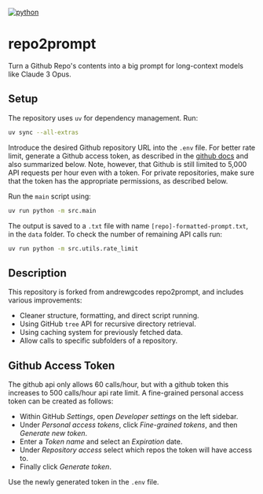 [![python](https://img.shields.io/badge/Python-3.11-3776AB.svg?style=flat&logo=python&logoColor=white)](https://www.python.org)

# repo2prompt

Turn a Github Repo's contents into a big prompt for long-context models like Claude 3 Opus.

## Setup

The repository uses `uv` for dependency management. 
Run:

```bash
uv sync --all-extras
```


Introduce the desired Github repository URL into the `.env` file. 
For better rate limit, generate a Github access token, as described in the [github docs](https://docs.github.com/en/authentication/keeping-your-account-and-data-secure/managing-your-personal-access-tokens) and also summarized below.
Note, however, that Github is still limited to 5,000 API requests per hour even with a token.
For private repositories, make sure that the token has the appropriate permissions, as described below.

Run the `main` script using:

```bash
uv run python -m src.main
```

The output is saved to a `.txt` file with name `[repo]-formatted-prompt.txt`, in the `data` folder. 
To check the number of remaining API calls run:

```bash
uv run python -m src.utils.rate_limit
```


##  Description

This repository is forked from andrewgcodes repo2prompt, and includes various improvements:

* Cleaner structure, formatting, and direct script running.
* Using GitHub `tree` API for recursive directory retrieval.
* Using caching system for previously fetched data.
* Allow calls to specific subfolders of a repository.

 
## Github Access Token

The github api only allows 60 calls/hour, but with a github token this increases to 500 calls/hour api rate limit.
A fine-grained personal access token can be created as follows:

* Within GitHub *Settings*, open *Developer settings* on the left sidebar.
* Under *Personal access tokens*, click *Fine-grained tokens*, and then *Generate new token*.
* Enter a *Token name* and select an *Expiration* date.
* Under *Repository access* select which repos the token will have access to.
* Finally click *Generate token*.

Use the newly generated token in the `.env` file.
